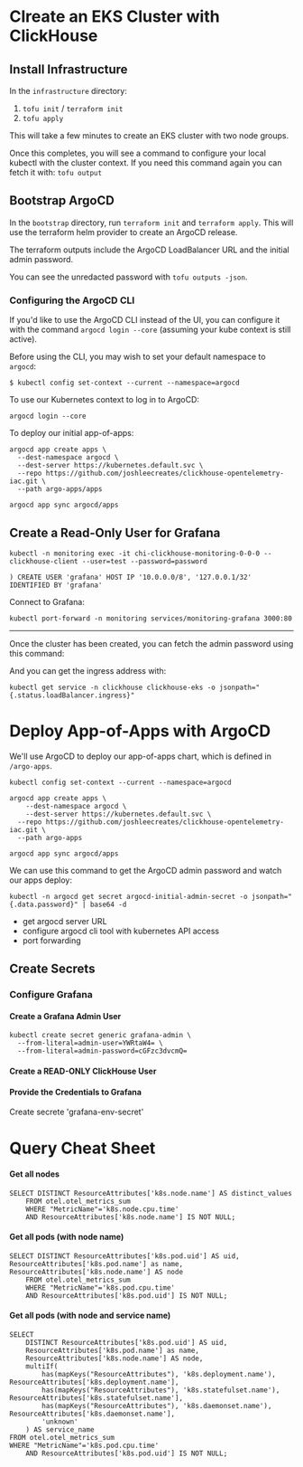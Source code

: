 # Clreate an EKS Cluster with ClickHouse

## Install Infrastructure

In the `infrastructure` directory:

1. `tofu init` / `terraform init`
2. `tofu apply`

This will take a few minutes to create an EKS cluster with two node groups.

Once this completes, you will see a command to configure your local kubectl with
the cluster context. If you need this command again you can fetch it with: `tofu output`

## Bootstrap ArgoCD

In the `bootstrap` directory, run `terraform init` and `terraform apply`. This will
use the terraform helm provider to create an ArgoCD release.

The terraform outputs include the ArgoCD LoadBalancer URL and the initial admin password.

You can see the unredacted password with `tofu outputs -json`.

### Configuring the ArgoCD CLI

If you'd like to use the ArgoCD CLI instead of the UI, you can configure it with the 
command `argocd login --core` (assuming your kube context is still active).

Before using the CLI, you may wish to set your default namespace to `argocd`:

```
$ kubectl config set-context --current --namespace=argocd
```

To use our Kubernetes context to log in to ArgoCD:
```
argocd login --core
```

To deploy our initial app-of-apps:
```
argocd app create apps \
  --dest-namespace argocd \
  --dest-server https://kubernetes.default.svc \
  --repo https://github.com/joshleecreates/clickhouse-opentelemetry-iac.git \
  --path argo-apps/apps
```

```
argocd app sync argocd/apps
```

## Create a Read-Only User for Grafana

```
kubectl -n monitoring exec -it chi-clickhouse-monitoring-0-0-0 -- clickhouse-client --user=test --password=password
```

```
) CREATE USER 'grafana' HOST IP '10.0.0.0/8', '127.0.0.1/32' IDENTIFIED BY 'grafana'
```

Connect to Grafana:
```
kubectl port-forward -n monitoring services/monitoring-grafana 3000:80
```

---

Once the cluster has been created, you can fetch the admin password using this command:


And you can get the ingress address with:

```
kubectl get service -n clickhouse clickhouse-eks -o jsonpath="{.status.loadBalancer.ingress}"
```

# Deploy App-of-Apps with ArgoCD

We'll use ArgoCD to deploy our app-of-apps chart, which is defined in `/argo-apps`.

`kubectl config set-context --current --namespace=argocd`

```
argocd app create apps \
    --dest-namespace argocd \
    --dest-server https://kubernetes.default.svc \
  --repo https://github.com/joshleecreates/clickhouse-opentelemetry-iac.git \
  --path argo-apps
```

```
argocd app sync argocd/apps
```

We can use this command to get the ArgoCD admin password and watch our apps deploy:

```
kubectl -n argocd get secret argocd-initial-admin-secret -o jsonpath="{.data.password}" | base64 -d
```

- get argocd server URL
- configure argocd cli tool with kubernetes API access
- port forwarding

## Create Secrets

### Configure Grafana

#### Create a Grafana Admin User

```
kubectl create secret generic grafana-admin \
  --from-literal=admin-user=YWRtaW4= \
  --from-literal=admin-password=cGFzc3dvcmQ=
```

#### Create a READ-ONLY ClickHouse User

#### Provide the Credentials to Grafana
Create secrete 'grafana-env-secret'

# Query Cheat Sheet

#### Get all nodes

```
SELECT DISTINCT ResourceAttributes['k8s.node.name'] AS distinct_values
	FROM otel.otel_metrics_sum
	WHERE "MetricName"='k8s.node.cpu.time' 
	AND ResourceAttributes['k8s.node.name'] IS NOT NULL;
```

#### Get all pods (with node name)

```
SELECT DISTINCT ResourceAttributes['k8s.pod.uid'] AS uid, ResourceAttributes['k8s.pod.name'] as name, ResourceAttributes['k8s.node.name'] AS node
	FROM otel.otel_metrics_sum
	WHERE "MetricName"='k8s.pod.cpu.time' 
	AND ResourceAttributes['k8s.pod.uid'] IS NOT NULL;
```

#### Get all pods (with node and service name)

```
SELECT 
	DISTINCT ResourceAttributes['k8s.pod.uid'] AS uid, 
	ResourceAttributes['k8s.pod.name'] as name, 
	ResourceAttributes['k8s.node.name'] AS node,
	multiIf(
		has(mapKeys("ResourceAttributes"), 'k8s.deployment.name'), ResourceAttributes['k8s.deployment.name'],
		has(mapKeys("ResourceAttributes"), 'k8s.statefulset.name'), ResourceAttributes['k8s.statefulset.name'],
		has(mapKeys("ResourceAttributes"), 'k8s.daemonset.name'), ResourceAttributes['k8s.daemonset.name'],
		'unknown'
	) AS service_name
FROM otel.otel_metrics_sum
WHERE "MetricName"='k8s.pod.cpu.time' 
	AND ResourceAttributes['k8s.pod.uid'] IS NOT NULL;
```
